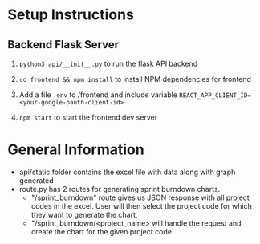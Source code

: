 # Setup Instructions

## Backend Flask Server

1. `python3 api/__init__.py` to run the flask API backend

2. `cd frontend && npm install` to install NPM dependencies for frontend 

3. Add a file `.env` to /frontend and include variable `REACT_APP_CLIENT_ID=<your-google-oauth-client-id>`

4. `npm start` to start the frontend dev server


# General Information

- api/static folder contains the excel file with data along with graph generated
- route.py has 2 routes for generating sprint burndown charts. 
  - "/sprint_burndown" route gives us JSON response with all project codes in the excel. User will then select the project code for which they want to generate the chart, 
  - "/sprint_burndown/<project_name> will handle the request and create the chart for the given project code.
